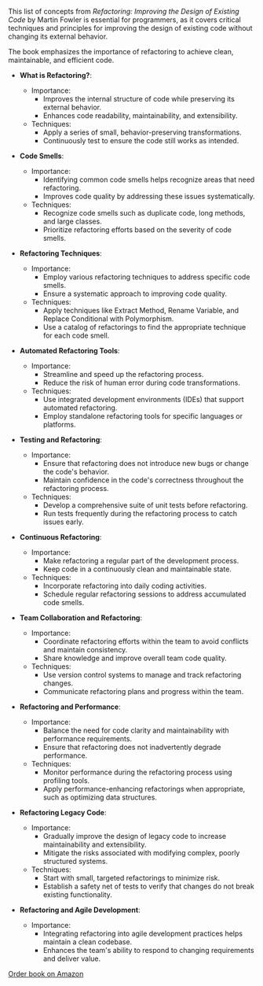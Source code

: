 This list of concepts from *Refactoring: Improving the Design of Existing Code* by Martin Fowler is essential for programmers, as it covers critical techniques and principles for improving the design of existing code without changing its external behavior. 

The book emphasizes the importance of refactoring to achieve clean, maintainable, and efficient code.

* **What is Refactoring?**:
    * Importance:
        * Improves the internal structure of code while preserving its external behavior.
        * Enhances code readability, maintainability, and extensibility.
    * Techniques:
        * Apply a series of small, behavior-preserving transformations.
        * Continuously test to ensure the code still works as intended.

* **Code Smells**:
    * Importance:
        * Identifying common code smells helps recognize areas that need refactoring.
        * Improves code quality by addressing these issues systematically.
    * Techniques:
        * Recognize code smells such as duplicate code, long methods, and large classes.
        * Prioritize refactoring efforts based on the severity of code smells.

* **Refactoring Techniques**:
    * Importance:
        * Employ various refactoring techniques to address specific code smells.
        * Ensure a systematic approach to improving code quality.
    * Techniques:
        * Apply techniques like Extract Method, Rename Variable, and Replace Conditional with Polymorphism.
        * Use a catalog of refactorings to find the appropriate technique for each code smell.

* **Automated Refactoring Tools**:
    * Importance:
        * Streamline and speed up the refactoring process.
        * Reduce the risk of human error during code transformations.
    * Techniques:
        * Use integrated development environments (IDEs) that support automated refactoring.
        * Employ standalone refactoring tools for specific languages or platforms.

* **Testing and Refactoring**:
    * Importance:
        * Ensure that refactoring does not introduce new bugs or change the code's behavior.
        * Maintain confidence in the code's correctness throughout the refactoring process.
    * Techniques:
        * Develop a comprehensive suite of unit tests before refactoring.
        * Run tests frequently during the refactoring process to catch issues early.

* **Continuous Refactoring**:
    * Importance:
        * Make refactoring a regular part of the development process.
        * Keep code in a continuously clean and maintainable state.
    * Techniques:
        * Incorporate refactoring into daily coding activities.
        * Schedule regular refactoring sessions to address accumulated code smells.

* **Team Collaboration and Refactoring**:
    * Importance:
        * Coordinate refactoring efforts within the team to avoid conflicts and maintain consistency.
        * Share knowledge and improve overall team code quality.
    * Techniques:
        * Use version control systems to manage and track refactoring changes.
        * Communicate refactoring plans and progress within the team.

* **Refactoring and Performance**:
    * Importance:
        * Balance the need for code clarity and maintainability with performance requirements.
        * Ensure that refactoring does not inadvertently degrade performance.
    * Techniques:
        * Monitor performance during the refactoring process using profiling tools.
        * Apply performance-enhancing refactorings when appropriate, such as optimizing data structures.

* **Refactoring Legacy Code**:
    * Importance:
        * Gradually improve the design of legacy code to increase maintainability and extensibility.
        * Mitigate the risks associated with modifying complex, poorly structured systems.
    * Techniques:
        * Start with small, targeted refactorings to minimize risk.
        * Establish a safety net of tests to verify that changes do not break existing functionality.

* **Refactoring and Agile Development**:
    * Importance:
        * Integrating refactoring into agile development practices helps maintain a clean codebase.
        * Enhances the team's ability to respond to changing requirements and deliver value.


[Order book on Amazon](https://www.amazon.com/dp/B07LCM8RG2?&_encoding=UTF8&tag=architect011b-20&linkCode=ur2&linkId=6212fed3b9174c0a5edfc501f7071d26&camp=1789&creative=9325)